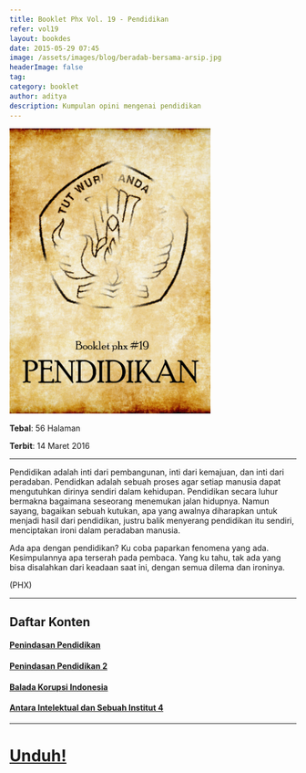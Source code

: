 ```yaml
---
title: Booklet Phx Vol. 19 - Pendidikan
refer: vol19
layout: bookdes
date: 2015-05-29 07:45
image: /assets/images/blog/beradab-bersama-arsip.jpg
headerImage: false
tag:
category: booklet
author: aditya
description: Kumpulan opini mengenai pendidikan
---
```


<img class="image" src="/assets/images/cover/booklet19.jpg" alt="__" height="500px">

__Tebal__: 56 Halaman

__Terbit__: 14 Maret 2016

***

Pendidikan adalah inti dari pembangunan, inti dari kemajuan, dan inti dari peradaban. Pendidkan adalah sebuah proses agar setiap manusia dapat mengutuhkan dirinya sendiri dalam kehidupan. Pendidikan secara luhur bermakna bagaimana seseorang menemukan jalan hidupnya. Namun sayang, bagaikan sebuah kutukan, apa yang awalnya diharapkan untuk menjadi hasil dari pendidikan, justru balik menyerang pendidikan itu sendiri, menciptakan ironi dalam peradaban manusia.

Ada apa dengan pendidikan? Ku coba paparkan fenomena yang ada. Kesimpulannya apa terserah pada pembaca. Yang ku tahu, tak ada yang bisa disalahkan dari keadaan saat ini, dengan semua dilema dan ironinya.

(PHX)

***

## Daftar Konten

#### [Penindasan Pendidikan][1]

#### [Penindasan Pendidikan 2][2]

#### [Balada Korupsi Indonesia][3]

#### [Antara Intelektual dan Sebuah Institut 4][4]

[1]: http://phoenixfin.me/penindasan-pendidikan
[2]: http://phoenixfin.me/penindasan-pendidikan-2
[3]: http://phoenixfin.me/balada-korupsi-indonesia
[4]: http://phoenixfin.me/antara-intelektual-dan-sebuah-institut-4

***

# [Unduh!][akses]

[akses]: https://issuu.com/Aditya-FiniarelPhoenix/docs/_19_pendidikan